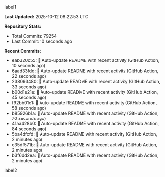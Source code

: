 
label1 
<!-- ACTIVITY_START -->
**Last Updated:** 2025-10-12 08:22:53 UTC

**Repository Stats:**
- Total Commits: 79254
- Last Commit: 10 seconds ago

**Recent Commits:**
- eab320c55: 🤖 Auto-update README with recent activity (GitHub Action, 10 seconds ago)
- 6aad33fdd: 🤖 Auto-update README with recent activity (GitHub Action, 22 seconds ago)
- 238093480: 🤖 Auto-update README with recent activity (GitHub Action, 33 seconds ago)
- b00d1e21e: 🤖 Auto-update README with recent activity (GitHub Action, 45 seconds ago)
- f92bb01e1: 🤖 Auto-update README with recent activity (GitHub Action, 58 seconds ago)
- b85926b1a: 🤖 Auto-update README with recent activity (GitHub Action, 70 seconds ago)
- 41aa428b0: 🤖 Auto-update README with recent activity (GitHub Action, 84 seconds ago)
- 5ba4dfcfd: 🤖 Auto-update README with recent activity (GitHub Action, 2 minutes ago)
- c35df571b: 🤖 Auto-update README with recent activity (GitHub Action, 2 minutes ago)
- b3f6dd2ea: 🤖 Auto-update README with recent activity (GitHub Action, 2 minutes ago)
<!-- ACTIVITY_END -->

label2
